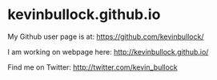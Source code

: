 # kevinbullock.github.io

My Github user page is at: 
https://github.com/kevinbullock/

I am working on webpage here:
http://kevinbullock.github.io/

Find me on Twitter:
http://twitter.com/kevin_bullock
